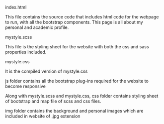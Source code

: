 index.html

This file contains the source code that includes html code for the webpage to run, with all the bootstrap components.
This page is all about my personal and academic profile.

mystyle.scss

This file is the styling sheet for the website with both the css and sass properties included.

mystyle.css

It is the compiled version of mystyle.css

js folder contains all the bootstrap plug-ins required for the website to become responsive

Along with mystyle.scss and mystyle.css, css folder contains styling sheet of bootstrap and map file of scss and css files.

img folder contains the background and personal images which are included in website of .jpg extension

